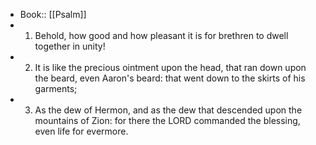 - Book:: [[Psalm]]
- 1. Behold, how good and how pleasant it is for brethren to dwell together in unity!
- 2. It is like the precious ointment upon the head, that ran down upon the beard, even Aaron's beard: that went down to the skirts of his garments;
- 3. As the dew of Hermon, and as the dew that descended upon the mountains of Zion: for there the LORD commanded the blessing, even life for evermore.
